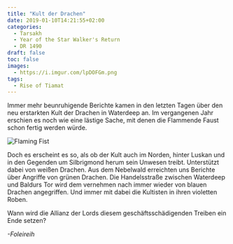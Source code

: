 ```yaml
---
title: "Kult der Drachen"
date: 2019-01-10T14:21:55+02:00
categories:
  - Tarsakh
  - Year of the Star Walker's Return
  - DR 1490
draft: false
toc: false
images: 
  - https://i.imgur.com/lpDOFGm.png
tags: 
  - Rise of Tiamat
---
```


Immer mehr beunruhigende Berichte kamen in den letzten Tagen über den neu erstarkten Kult der Drachen in Waterdeep an. Im vergangenen Jahr erschien es noch wie eine lästige Sache, mit denen die Flammende Faust schon fertig werden würde.

![Flaming Fist](https://i.imgur.com/lpDOFGm.png)

Doch es erscheint es so, als ob der Kult auch im Norden, hinter Luskan und in den Gegenden um Silbrigmond herum sein Unwesen treibt. Unterstützt dabei von weißen Drachen. Aus dem Nebelwald erreichten uns Berichte über Angriffe von grünen Drachen. Die Handelsstraße zwischen Waterdeep und Baldurs Tor wird dem vernehmen nach immer wieder von blauen Drachen angegriffen. Und immer mit dabei die Kultisten in ihren violetten Roben.

Wann wird die Allianz der Lords diesem geschäftsschädigenden Treiben ein Ende setzen?

_-Foleireih_
